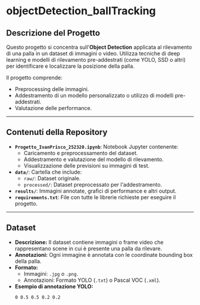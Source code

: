 # objectDetection_ballTracking


## Descrizione del Progetto
Questo progetto si concentra sull'**Object Detection** applicata al rilevamento di una palla in un dataset di immagini o video. Utilizza tecniche di deep learning e modelli di rilevamento pre-addestrati (come YOLO, SSD o altri) per identificare e localizzare la posizione della palla.

Il progetto comprende:
- Preprocessing delle immagini.
- Addestramento di un modello personalizzato o utilizzo di modelli pre-addestrati.
- Valutazione delle performance.

---

## Contenuti della Repository
- **`Progetto_IvanPrisco_252320.ipynb`**: Notebook Jupyter contenente:
  - Caricamento e preprocessamento del dataset.
  - Addestramento e valutazione del modello di rilevamento.
  - Visualizzazione delle previsioni su immagini di test.
- **`data/`**: Cartella che include:
  - `raw/`: Dataset originale.
  - `processed/`: Dataset preprocessato per l'addestramento.
- **`results/`**: Immagini annotate, grafici di performance e altri output.
- **`requirements.txt`**: File con tutte le librerie richieste per eseguire il progetto.

---

## Dataset
- **Descrizione:** Il dataset contiene immagini o frame video che rappresentano scene in cui è presente una palla da rilevare.
- **Annotazioni:** Ogni immagine è annotata con le coordinate bounding box della palla.
- **Formato:** 
  - Immagini: `.jpg` o `.png`.
  - Annotazioni: Formato YOLO (`.txt`) o Pascal VOC (`.xml`).
- **Esempio di annotazione YOLO:**
  ```plaintext
  0 0.5 0.5 0.2 0.2
